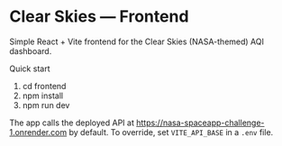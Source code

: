 # Clear Skies — Frontend

Simple React + Vite frontend for the Clear Skies (NASA-themed) AQI dashboard.

Quick start

1. cd frontend
2. npm install
3. npm run dev

The app calls the deployed API at https://nasa-spaceapp-challenge-1.onrender.com by default. To override, set `VITE_API_BASE` in a `.env` file.
